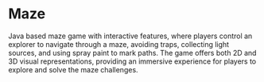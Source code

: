 # Maze
Java based maze game with interactive features, where players control an explorer to navigate through a maze, avoiding traps, collecting light sources, and using spray paint to mark paths. The game offers both 2D and 3D visual representations, providing an immersive experience for players to explore and solve the maze challenges.
